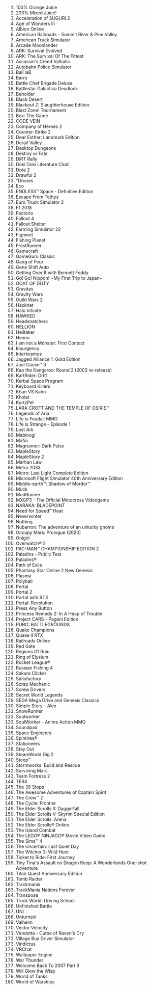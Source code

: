 1. 100% Orange Juice  
2. 200% Mixed Juice!  
3. Acceleration of SUGURI 2  
4. Age of Wonders III  
5. Albion Online  
6. American Railroads - Summit River & Pine Valley  
7. American Truck Simulator  
8. Arcade Moonlander  
9. ARK: Survival Evolved  
10. ARK: The Survival Of The Fittest  
11. Assassin's Creed Valhalla  
12. Autobahn Police Simulator  
13. Ball laB  
14. Barro  
15. Battle Chef Brigade Deluxe  
16. Battlestar Galactica Deadlock  
17. Beholder  
18. Black Desert  
19. Blackout Z: Slaughterhouse Edition  
20. Blast Zone! Tournament  
21. Box: The Game  
22. CODE VEIN  
23. Company of Heroes 2  
24. Counter-Strike 2  
25. Dear Esther: Landmark Edition  
26. Derail Valley  
27. Desktop Dungeons  
28. Destiny or Fate  
29. DiRT Rally  
30. Doki Doki Literature Club!  
31. Dota 2  
32. Drawful 2  
33. "Drones  
34. Eco  
35. ENDLESS™ Space - Definitive Edition  
36. Escape From Tethys  
37. Euro Truck Simulator 2  
38. F1 2018  
39. Factorio  
40. Fallout 4  
41. Fallout Shelter  
42. Farming Simulator 22  
43. Figment  
44. Fishing Planet  
45. FrostRunner  
46. Gamecraft  
47. GameGuru Classic  
48. Gang of Four  
49. Gene Shift Auto  
50. Getting Over It with Bennett Foddy  
51. Go! Go! Nippon! ~My First Trip to Japan~  
52. GOAT OF DUTY  
53. Gravitas  
54. Gravity Wars  
55. Guild Wars 2  
56. Hacknet  
57. Halo Infinite  
58. HAWKED  
59. Headsnatchers  
60. HELLION  
61. Helltaker  
62. Himno  
63. I am not a Monster: First Contact  
64. Insurgency  
65. Interkosmos  
66. Jagged Alliance 1: Gold Edition  
67. Just Cause™ 3  
68. Kao the Kangaroo: Round 2 (2003 re-release)  
69. KartRider: Drift  
70. Kerbal Space Program  
71. Keyboard Killers  
72. Khan VS Kahn  
73. Kholat  
74. KurtzPel  
75. LARA CROFT AND THE TEMPLE OF OSIRIS™  
76. Legends of Aria  
77. Life is Feudal: MMO  
78. Life is Strange - Episode 1  
79. Lost Ark  
80. Mabinogi  
81. Mafia  
82. Magrunner: Dark Pulse  
83. MapleStory  
84. MapleStory 2  
85. Martian Law  
86. Metro 2033  
87. Metro: Last Light Complete Edition  
88. Microsoft Flight Simulator 40th Anniversary Edition  
89. Middle-earth™: Shadow of Mordor™  
90. Muck  
91. MudRunner  
92. MXGP3 - The Official Motocross Videogame  
93. NARAKA: BLADEPOINT  
94. Need for Speed™ Heat  
95. Neverwinter  
96. Nothing  
97. Nubarron: The adventure of an unlucky gnome  
98. Occupy Mars: Prologue (2020)  
99. Onigiri  
100. Overwatch® 2  
101. PAC-MAN™ CHAMPIONSHIP EDITION 2  
102. Paladins - Public Test  
103. Paladins®  
104. Path of Exile  
105. Phantasy Star Online 2 New Genesis  
106. Plasma  
107. Polyball  
108. Portal  
109. Portal 2  
110. Portal with RTX  
111. Portal: Revolution  
112. Press Any Button  
113. Princess Remedy 2: In A Heap of Trouble  
114. Project CARS - Pagani Edition  
115. PUBG: BATTLEGROUNDS  
116. Quake Champions  
117. Quake II RTX  
118. Railroads Online  
119. Red Gate  
120. Regions Of Ruin  
121. Ring of Elysium  
122. Rocket League®  
123. Russian Fishing 4  
124. Sakura Clicker  
125. Satisfactory  
126. Scrap Mechanic  
127. Screw Drivers  
128. Secret World Legends  
129. SEGA Mega Drive and Genesis Classics  
130. Simple Story - Alex  
131. SnowRunner  
132. Soulworker  
133. SoulWorker - Anime Action MMO  
134. Soundpad  
135. Space Engineers  
136. Spintires®  
137. Stationeers  
138. Stay Out  
139. SteamWorld Dig 2  
140. Steep™  
141. Stormworks: Build and Rescue  
142. Surviving Mars  
143. Team Fortress 2  
144. TERA  
145. The 39 Steps  
146. The Awesome Adventures of Captain Spirit  
147. The Crew™ 2  
148. The Cycle: Frontier  
149. The Elder Scrolls II: Daggerfall  
150. The Elder Scrolls V: Skyrim Special Edition  
151. The Elder Scrolls: Arena  
152. The Elder Scrolls® Online  
153. The Island Combat  
154. The LEGO® NINJAGO® Movie Video Game  
155. The Sims™ 4  
156. The Uncertain: Last Quiet Day  
157. The Witcher 3: Wild Hunt  
158. Ticket to Ride: First Journey  
159. Tiny Tina's Assault on Dragon Keep: A Wonderlands One-shot Adventure  
160. Titan Quest Anniversary Edition  
161. Tomb Raider  
162. Trackmania  
163. TrackMania Nations Forever  
164. Transpose  
165. Truck World: Driving School  
166. Unfinished Battle  
167. UNI  
168. Unturned  
169. Valheim  
170. Vector Velocity  
171. Vendetta - Curse of Raven's Cry  
172. Village Bus Driver Simulator  
173. Vindictus  
174. VRChat  
175. Wallpaper Engine  
176. War Thunder  
177. Welcome Back To 2007 Part II  
178. Will Glow the Wisp  
179. World of Tanks  
180. World of Warships